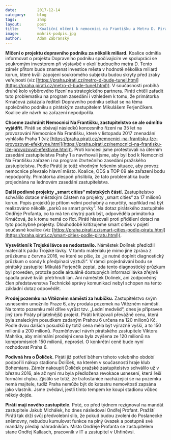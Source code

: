 ```yaml
---
date:         2017-12-14
category:     blog
tags:         zhmp
layout:       post
title:        "Koaliční mlčení k nemocnici na Františku a Metru D. Piráti mezitím vystřídali stráže."
image:        mahrik-podpis.jpg
author:       Adam Zábranský
---
```


**Mlčení o projektu dopravního podniku za několik miliard.** Koalice odmítla informovat o projektu Dopravního podniku spočívajícím ve spolupráci se soukromým investorem při výstavbě v okolí budoucího metra D. Tento záměr přitom bude znamenat investice města v hodnotě několika miliard korun, které kvůli zapojení soukromého subjektu budou skryty před zraky veřejnosti (viz [https://praha.pirati.cz/metro-d-bude-tunel.html](https://praha.pirati.cz/metro-d-bude-tunel.html)). V současnosti probíhá druhé kolo výběrového řízení na strategického partnera. Piráti chtěli zařadit tuto problematiku na program zasedání i vzhledem k tomu, že primátorka Krnáčová zakázala řediteli Dopravního podniku setkat se na téma společného podniku s pirátským zastupitelem Mikulášem Ferjenčíkem. Koalice ale návrh na zařazení nepodpořila.

**Chceme zachránit Nemocnici Na Františku, zastupitelstvo se ale odmítlo vyjádřit**. Piráti se obávají následků koncesního řízení na 35 let na provozování Nemocnice Na Františku, které v listopadu 2017 znenadání vyhlásila Praha 1 (viz [https://praha.pirati.cz/nemocnici-na-frantisku-lze-provozovat-efektivne.html](https://praha.pirati.cz/nemocnici-na-frantisku-lze-provozovat-efektivne.html)). Proti koncesi jsme protestovali na úterním zasedání zastupitelstva Prahy 1 a navrhovali jsme, aby byl bod k Nemocnici Na Františku zařazen i na program čtvrtečního zasedání pražského zastupitelstva. Podle Pirátů je totiž vhodným řešením situace, aby provoz nemocnice převzalo hlavní město. Koalice, ODS a TOP 09 ale zařazení bodu nepodpořily. Primátorka alespoň přislíbila, že tato problematika bude projednána na lednovém zasedání zastupitelstva.

**Další podivné projekty „smart cities“ městských částí.** Zastupitelstvo schválilo dotace městským částem na projekty „smart cities“ za 17 milionů korun. Popis projektů je přitom velmi pochybný a neurčitý, například má být realizováno několik „parků se smart prvky“. Na dotaz pirátského zastupitele Ondřeje Profanta, co to má ten chytrý park být, odpověděla primátorka Krnáčová, že k tomu nemá co říct. Piráti hlasovali proti přidělení dotací na tyto pochybné projekty. Dlouhodobě kritizujeme smart cities v pojetí současné koalice (viz [https://praha.pirati.cz/smart-cities-podle-piratu.html](https://praha.pirati.cz/smart-cities-podle-piratu.html)).

**Vysvětlení k Trojské lávce se nedostavilo.** Náměstek Dolínek předložil materiál k pádu Trojské lávky. V tomto materiálu je mimo jiné zpráva z průzkumu z června 2016, ve které se píše, že „je nutné doplnit diagnostický průzkum o sondy k předpínací výztuži“. V rámci projednávání bodu se pirátský zastupitel Mikuláš Ferjenčík zeptal, zda tento diagnostický průzkum byl proveden, protože podle aktuálně dostupných informací lávka zřejmě spadla právě kvůli přetrhnutí lan. Ani náměstek Dolínek, ani zodpovědný člen představenstva Technické správy komunikací nebyl schopen na tento základní dotaz odpovědět.

**Prodej pozemku na Vítězném náměstí za hubičku.** Zastupitelstvo svým usnesením umožnilo Praze 6, aby prodala pozemek na Vítězném náměstí. Na tomto pozemku měl dříve vyrůst tzv. „Lední medvěd“, dnes je připraven jiný (pro Piráty přijatelnější) projekt. Piráti kritizovali převážně cenu, která byla znaleckým posudkem zadaným Prahou 6 určena na 120 milionů Kč. Podle dvou dalších posudků by totiž cena měla být výrazně vyšší, a to 150 milionů a 200 milionů. Pozměňovací návrh pirátského zastupitele Viktora Mahrika, aby minimální prodejní cena byla zvýšena ze 120 milionů na kompromisních 150 milionů, neprošel. O konkrétní ceně bude nyní rozhodovat Praha 6.

**Podivná hra o Ďolíček.** Piráti již potřetí během tohoto volebního období podpořili nákup stadionu Ďolíček, na kterém v současnosti hraje klub Bohemians. Záměr nakoupit Ďolíček pražské zastupitelstvo schválilo už v březnu 2016, ale až nyní mu byla předložena revokace usnesení, která řeší formální chybu. Zjistilo se totiž, že trafostanice nacházející se na pozemku nemá majitele, tudíž Praha nemůže být do katastru nemovitostí zapsána jako vlastník. Jsme zvědaví, jestli tímto tempem ke koupi stadionu vůbec někdy dojde.

**Piráti mají nového zastupitele.** Poté, co před týdnem rezignoval na mandát zastupitele Jakub Michálek, ho dnes následoval Ondřej Profant. Pražští Piráti tak drží svůj předvolební slib, že pokud budou zvoleni do Poslanecké sněmovny, nebudou kumulovat funkce na plný úvazek a postupně své mandáty předají náhradníkům. Místo Ondřeje Profanta se zastupitelem stane Ondřej Kallasch, pracovník v IT a zastupitel v Uhřiněvsi. 
